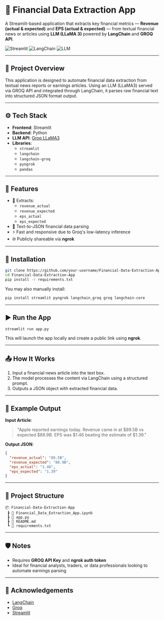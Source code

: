 
# 🧾 Financial Data Extraction App

A Streamlit-based application that extracts key financial metrics — **Revenue (actual & expected)** and **EPS (actual & expected)** — from textual financial news or articles using **LLM (LLaMA 3)** powered by **LangChain** and **GROQ API**.

![Streamlit](https://img.shields.io/badge/Streamlit-App-red) ![LangChain](https://img.shields.io/badge/LangChain-Integration-blue) ![LLM](https://img.shields.io/badge/LLM-Groq%2FLLaMA3-yellow)

---

## 📌 Project Overview

This application is designed to automate financial data extraction from textual news reports or earnings articles. Using an LLM (LLaMA3) served via GROQ API and integrated through LangChain, it parses raw financial text into structured JSON format output.

---

## ⚙️ Tech Stack

- **Frontend**: Streamlit
- **Backend**: Python
- **LLM API**: [Groq LLaMA3](https://groq.com/)
- **Libraries**:
  - `streamlit`
  - `langchain`
  - `langchain-groq`
  - `pyngrok`
  - `pandas`

---

## 🚀 Features

- 🧠 Extracts:
  - `revenue_actual`
  - `revenue_expected`
  - `eps_actual`
  - `eps_expected`
- 💬 Text-to-JSON financial data parsing
- ⚡ Fast and responsive due to Groq's low-latency inference
- 🌐 Publicly shareable via **ngrok**

---

## 🔧 Installation

```bash
git clone https://github.com/your-username/Financial-Data-Extraction-App.git
cd Financial-Data-Extraction-App
pip install -r requirements.txt
```

You may also manually install:

```bash
pip install streamlit pyngrok langchain_groq groq langchain-core
```

---

## ▶️ Run the App

```bash
streamlit run app.py
```

This will launch the app locally and create a public link using **ngrok**.

---

## 📤 How It Works

1. Input a financial news article into the text box.
2. The model processes the content via LangChain using a structured prompt.
3. Outputs a JSON object with extracted financial data.

---

## 🧪 Example Output

**Input Article**:
> "Apple reported earnings today. Revenue came in at $89.5B vs expected $88.9B. EPS was $1.46 beating the estimate of $1.39."

**Output JSON**:
```json
{
  "revenue_actual": "89.5B",
  "revenue_expected": "88.9B",
  "eps_actual": "1.46",
  "eps_expected": "1.39"
}
```

---

## 📁 Project Structure

```
📦 Financial-Data-Extraction-App
 ┣ 📜 Financial_Data_Extraction_App.ipynb
 ┣ 📜 app.py
 ┣ 📜 README.md
 ┗ 📜 requirements.txt
```

---

## 🛡️ Notes

- Requires **GROQ API Key** and **ngrok auth token**
- Ideal for financial analysts, traders, or data professionals looking to automate earnings parsing

---

## 🙌 Acknowledgements

- [LangChain](https://www.langchain.com/)
- [Groq](https://groq.com/)
- [Streamlit](https://streamlit.io/)
